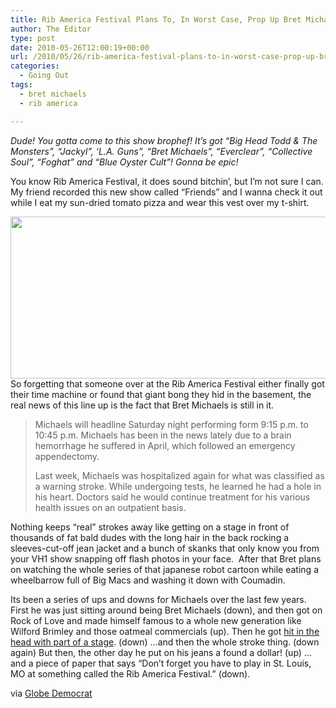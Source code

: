 ```yaml
---
title: Rib America Festival Plans To, In Worst Case, Prop Up Bret Michaels This Weekend
author: The Editor
type: post
date: 2010-05-26T12:00:19+00:00
url: /2010/05/26/rib-america-festival-plans-to-in-worst-case-prop-up-bret-michaels-this-weekend/
categories:
  - Going Out
tags:
  - bret michaels
  - rib america

---
```

_Dude! You gotta come to this show brophef! It&#8217;s got &#8220;Big Head Todd & The Monsters&#8221;, &#8220;Jackyl&#8221;, &#8216;L.A. Guns&#8221;, &#8220;Bret Michaels&#8221;, &#8220;Everclear&#8221;, &#8220;Collective Soul&#8221;, &#8220;Foghat&#8221; and &#8220;Blue Oyster Cult&#8221;! Gonna be epic!_ 

You know Rib America Festival, it does sound bitchin&#8217;, but I&#8217;m not sure I can. My friend recorded this new show called &#8220;Friends&#8221; and I wanna check it out while I eat my sun-dried tomato pizza and wear this vest over my t-shirt.

<a rel="attachment wp-att-4688" href="http://punchingkitty.com/2010/05/26/rib-america-festival-plans-to-in-worst-case-prop-up-bret-michaels-this-weekend/entertainmentbretmichaelselement107/"><img class="aligncenter size-full wp-image-4688" title="EntertainmentBretMichaels~~element107" src="http://media.punchingkitty.com/wordpress/2010/05/EntertainmentBretMichaelselement107.jpeg?filter=full" alt="" width="600" height="259" /></a>So forgetting that someone over at the Rib America Festival either finally got their time machine or found that giant bong they hid in the basement, the real news of this line up is the fact that Bret Michaels is still in it.

> Michaels will headline Saturday night performing form 9:15 p.m. to 10:45 p.m. Michaels has been in the news lately due to a brain hemorrhage he suffered in April, which followed an emergency appendectomy.
> 
> Last week, Michaels was hospitalized again for what was classified as a warning stroke. While undergoing tests, he learned he had a hole in his heart. Doctors said he would continue treatment for his various health issues on an outpatient basis.

Nothing keeps &#8220;real&#8221; strokes away like getting on a stage in front of thousands of fat bald dudes with the long hair in the back rocking a sleeves-cut-off jean jacket and a bunch of skanks that only know you from your VH1 show snapping off flash photos in your face.  After that Bret plans on watching the whole series of that japanese robot cartoon while eating a wheelbarrow full of Big Macs and washing it down with Coumadin.

Its been a series of ups and downs for Michaels over the last few years. First he was just sitting around being Bret Michaels (down), and then got on Rock of Love and made himself famous to a whole new generation like Wilford Brimley and those oatmeal commercials (up). Then he got <a href="http://www.youtube.com/watch?v=2dA-AL90_RE" target="_blank">hit in the head with part of a stage</a>. (down) &#8230;and then the whole stroke thing. (down again) But then, the other day he put on his jeans a found a dollar! (up) &#8230;and a piece of paper that says &#8220;Don&#8217;t forget you have to play in St. Louis, MO at something called the Rib America Festival.&#8221; (down).

via <a href="http://www.globe-democrat.com/news/2010/may/25/bret-michaels-performs-st-louis-saturday/#comments" target="_blank">Globe Democrat</a>